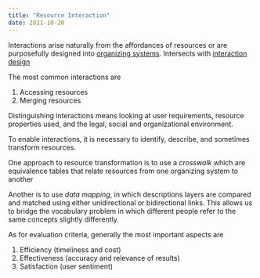 ```yaml
---
title: "Resource Interaction"
date: 2021-10-20
---
```


Interactions arise naturally from the affordances of resources or are purposefully designed into [organizing systems](thoughts/organizing%20system.md). Intersects with [interaction design](thoughts/interaction%20design.md)

The most common interactions are
1. Accessing resources
2. Merging resources

Distinguishing interactions means looking at user requirements, resource properties used, and the legal, social and organizational environment.

To enable interactions, it is necessary to identify, describe, and sometimes transform resources.

One approach to resource transformation is to use a *crosswalk* which are equivalence tables that relate resources from one organizing system to another

Another is to use *data mapping*, in which descriptions layers are compared and matched using either unidirectional or bidirectional links. This allows us to bridge the vocabulary problem in which different people refer to the same concepts slightly differently.

As for evaluation criteria, generally the most important aspects are
1. Efficiency (timeliness and cost)
2. Effectiveness (accuracy and relevance of results)
3. Satisfaction (user sentiment)